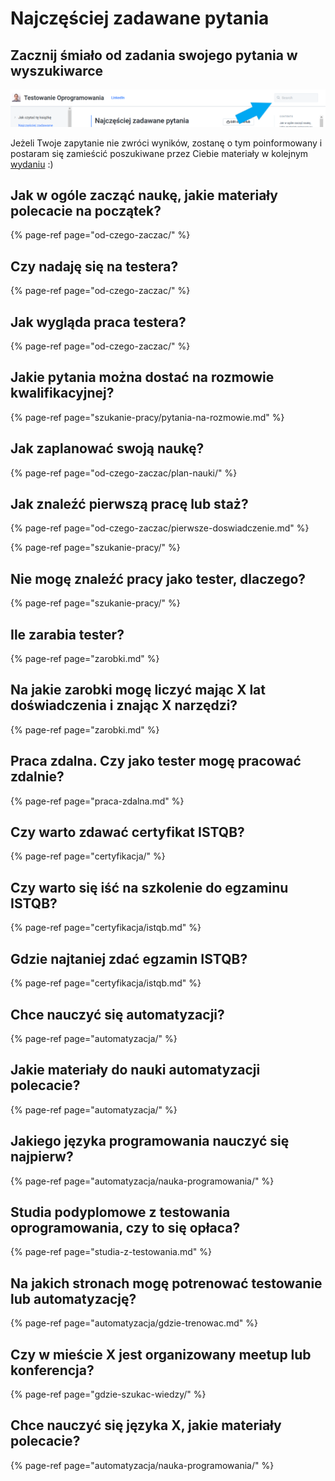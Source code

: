 # Najczęściej zadawane pytania

## Zacznij śmiało od zadania swojego pytania w wyszukiwarce

![](.gitbook/assets/tempsnip.png)

Jeżeli Twoje zapytanie nie zwróci wyników, zostanę o tym poinformowany i postaram się zamieścić poszukiwane przez Ciebie materiały w kolejnym [wydaniu](jak-czytac-te-ksiazke/dziennik-zmian.md) :\)

## Jak w ogóle zacząć naukę, jakie materiały polecacie na początek?

{% page-ref page="od-czego-zaczac/" %}

## Czy nadaję się na testera?

{% page-ref page="od-czego-zaczac/" %}

## Jak wygląda praca testera?

{% page-ref page="od-czego-zaczac/" %}

## Jakie pytania można dostać na rozmowie kwalifikacyjnej?

{% page-ref page="szukanie-pracy/pytania-na-rozmowie.md" %}

## Jak zaplanować swoją naukę?

{% page-ref page="od-czego-zaczac/plan-nauki/" %}

## Jak znaleźć pierwszą pracę lub staż?

{% page-ref page="od-czego-zaczac/pierwsze-doswiadczenie.md" %}

{% page-ref page="szukanie-pracy/" %}

## Nie mogę znaleźć pracy jako tester, dlaczego?

{% page-ref page="szukanie-pracy/" %}

## Ile zarabia tester?

{% page-ref page="zarobki.md" %}

## Na jakie zarobki mogę liczyć mając X lat doświadczenia i znając X narzędzi?

{% page-ref page="zarobki.md" %}

## Praca zdalna. Czy jako tester mogę pracować zdalnie?

{% page-ref page="praca-zdalna.md" %}

## Czy warto zdawać certyfikat ISTQB?

{% page-ref page="certyfikacja/" %}

## Czy warto się iść na szkolenie do egzaminu ISTQB?

{% page-ref page="certyfikacja/istqb.md" %}

## Gdzie najtaniej zdać egzamin ISTQB?

{% page-ref page="certyfikacja/istqb.md" %}

## Chce nauczyć się automatyzacji?

{% page-ref page="automatyzacja/" %}

## Jakie materiały do nauki automatyzacji polecacie?

{% page-ref page="automatyzacja/" %}

## Jakiego języka programowania nauczyć się najpierw?

{% page-ref page="automatyzacja/nauka-programowania/" %}

## Studia podyplomowe z testowania oprogramowania, czy to się opłaca?

{% page-ref page="studia-z-testowania.md" %}

## Na jakich stronach mogę potrenować testowanie lub automatyzację?

{% page-ref page="automatyzacja/gdzie-trenowac.md" %}

## Czy w mieście X jest organizowany meetup lub konferencja?

{% page-ref page="gdzie-szukac-wiedzy/" %}

## Chce nauczyć się języka X, jakie materiały polecacie?

{% page-ref page="automatyzacja/nauka-programowania/" %}



